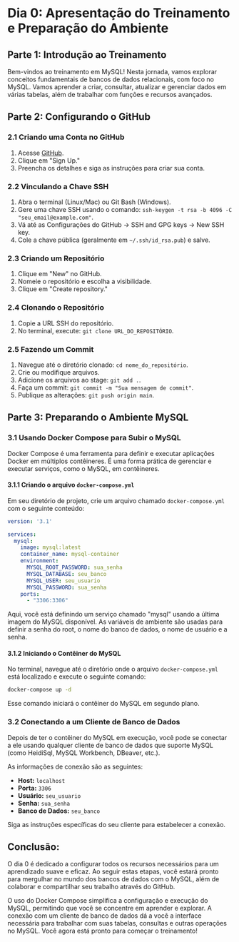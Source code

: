 # Dia 0: Apresentação do Treinamento e Preparação do Ambiente

## Parte 1: Introdução ao Treinamento

Bem-vindos ao treinamento em MySQL! Nesta jornada, vamos explorar conceitos fundamentais de bancos de dados relacionais, com foco no MySQL. Vamos aprender a criar, consultar, atualizar e gerenciar dados em várias tabelas, além de trabalhar com funções e recursos avançados.

## Parte 2: Configurando o GitHub

### 2.1 Criando uma Conta no GitHub

1. Acesse [GitHub](https://github.com).
2. Clique em "Sign Up."
3. Preencha os detalhes e siga as instruções para criar sua conta.

### 2.2 Vinculando a Chave SSH

1. Abra o terminal (Linux/Mac) ou Git Bash (Windows).
2. Gere uma chave SSH usando o comando: `ssh-keygen -t rsa -b 4096 -C "seu_email@example.com"`.
3. Vá até as Configurações do GitHub -> SSH and GPG keys -> New SSH key.
4. Cole a chave pública (geralmente em `~/.ssh/id_rsa.pub`) e salve.

### 2.3 Criando um Repositório

1. Clique em "New" no GitHub.
2. Nomeie o repositório e escolha a visibilidade.
3. Clique em "Create repository."

### 2.4 Clonando o Repositório

1. Copie a URL SSH do repositório.
2. No terminal, execute: `git clone URL_DO_REPOSITÓRIO`.

### 2.5 Fazendo um Commit

1. Navegue até o diretório clonado: `cd nome_do_repositório`.
2. Crie ou modifique arquivos.
3. Adicione os arquivos ao stage: `git add .`.
4. Faça um commit: `git commit -m "Sua mensagem de commit"`.
5. Publique as alterações: `git push origin main`.

## Parte 3: Preparando o Ambiente MySQL

### 3.1 Usando Docker Compose para Subir o MySQL

Docker Compose é uma ferramenta para definir e executar aplicações Docker em múltiplos contêineres. É uma forma prática de gerenciar e executar serviços, como o MySQL, em contêineres.

#### 3.1.1 Criando o arquivo `docker-compose.yml`

Em seu diretório de projeto, crie um arquivo chamado `docker-compose.yml` com o seguinte conteúdo:

```yaml
version: '3.1'

services:
  mysql:
    image: mysql:latest
    container_name: mysql-container
    environment:
      MYSQL_ROOT_PASSWORD: sua_senha
      MYSQL_DATABASE: seu_banco
      MYSQL_USER: seu_usuario
      MYSQL_PASSWORD: sua_senha
    ports:
      - "3306:3306"
```

Aqui, você está definindo um serviço chamado "mysql" usando a última imagem do MySQL disponível. As variáveis de ambiente são usadas para definir a senha do root, o nome do banco de dados, o nome de usuário e a senha.

#### 3.1.2 Iniciando o Contêiner do MySQL

No terminal, navegue até o diretório onde o arquivo `docker-compose.yml` está localizado e execute o seguinte comando:

```bash
docker-compose up -d
```

Esse comando iniciará o contêiner do MySQL em segundo plano.

### 3.2 Conectando a um Cliente de Banco de Dados

Depois de ter o contêiner do MySQL em execução, você pode se conectar a ele usando qualquer cliente de banco de dados que suporte MySQL (como HeidiSql, MySQL Workbench, DBeaver, etc.).

As informações de conexão são as seguintes:

- **Host:** `localhost`
- **Porta:** `3306`
- **Usuário:** `seu_usuario`
- **Senha:** `sua_senha`
- **Banco de Dados:** `seu_banco`

Siga as instruções específicas do seu cliente para estabelecer a conexão.

## Conclusão:

O dia 0 é dedicado a configurar todos os recursos necessários para um aprendizado suave e eficaz. Ao seguir estas etapas, você estará pronto para mergulhar no mundo dos bancos de dados com o MySQL, além de colaborar e compartilhar seu trabalho através do GitHub.

O uso do Docker Compose simplifica a configuração e execução do MySQL, permitindo que você se concentre em aprender e explorar. A conexão com um cliente de banco de dados dá a você a interface necessária para trabalhar com suas tabelas, consultas e outras operações no MySQL. Você agora está pronto para começar o treinamento!